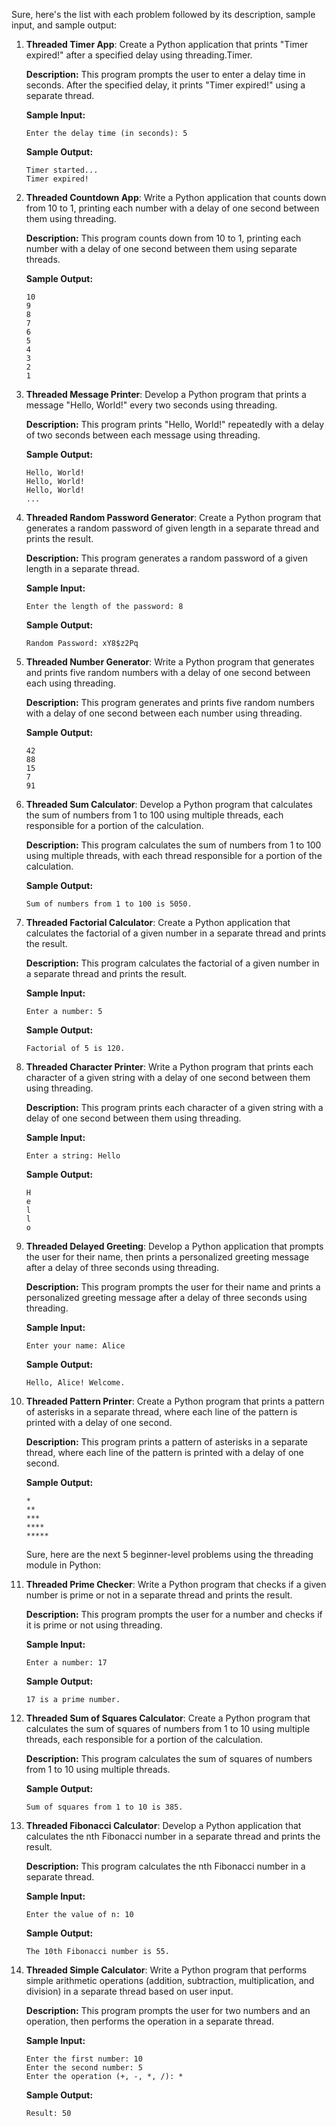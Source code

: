 Sure, here's the list with each problem followed by its description, sample input, and sample output:

1. **Threaded Timer App**:
   Create a Python application that prints "Timer expired!" after a specified delay using threading.Timer.

   **Description:**
   This program prompts the user to enter a delay time in seconds. After the specified delay, it prints "Timer expired!" using a separate thread.

   **Sample Input:**
   ```
   Enter the delay time (in seconds): 5
   ```

   **Sample Output:**
   ```
   Timer started...
   Timer expired!
   ```

2. **Threaded Countdown App**:
   Write a Python application that counts down from 10 to 1, printing each number with a delay of one second between them using threading.

   **Description:**
   This program counts down from 10 to 1, printing each number with a delay of one second between them using separate threads.

   **Sample Output:**
   ```
   10
   9
   8
   7
   6
   5
   4
   3
   2
   1
   ```

3. **Threaded Message Printer**:
   Develop a Python program that prints a message "Hello, World!" every two seconds using threading.

   **Description:**
   This program prints "Hello, World!" repeatedly with a delay of two seconds between each message using threading.

   **Sample Output:**
   ```
   Hello, World!
   Hello, World!
   Hello, World!
   ...
   ```

4. **Threaded Random Password Generator**:
    Create a Python program that generates a random password of given length in a separate thread and prints the result.

    **Description:**
    This program generates a random password of a given length in a separate thread.

    **Sample Input:**
    ```
    Enter the length of the password: 8
    ```

    **Sample Output:**
    ```
    Random Password: xY8$z2Pq
    ```

5. **Threaded Number Generator**:
   Write a Python program that generates and prints five random numbers with a delay of one second between each using threading.

   **Description:**
   This program generates and prints five random numbers with a delay of one second between each number using threading.

   **Sample Output:**
   ```
   42
   88
   15
   7
   91
   ```

6. **Threaded Sum Calculator**:
   Develop a Python program that calculates the sum of numbers from 1 to 100 using multiple threads, each responsible for a portion of the calculation.

   **Description:**
   This program calculates the sum of numbers from 1 to 100 using multiple threads, with each thread responsible for a portion of the calculation.

   **Sample Output:**
   ```
   Sum of numbers from 1 to 100 is 5050.
   ```

7. **Threaded Factorial Calculator**:
   Create a Python application that calculates the factorial of a given number in a separate thread and prints the result.

   **Description:**
   This program calculates the factorial of a given number in a separate thread and prints the result.

   **Sample Input:**
   ```
   Enter a number: 5
   ```

   **Sample Output:**
   ```
   Factorial of 5 is 120.
   ```

8. **Threaded Character Printer**:
   Write a Python program that prints each character of a given string with a delay of one second between them using threading.

   **Description:**
   This program prints each character of a given string with a delay of one second between them using threading.

   **Sample Input:**
   ```
   Enter a string: Hello
   ```

   **Sample Output:**
   ```
   H
   e
   l
   l
   o
   ```

9. **Threaded Delayed Greeting**:
   Develop a Python application that prompts the user for their name, then prints a personalized greeting message after a delay of three seconds using threading.

   **Description:**
   This program prompts the user for their name and prints a personalized greeting message after a delay of three seconds using threading.

   **Sample Input:**
   ```
   Enter your name: Alice
   ```

   **Sample Output:**
   ```
   Hello, Alice! Welcome.
   ```

10. **Threaded Pattern Printer**:
    Create a Python program that prints a pattern of asterisks in a separate thread, where each line of the pattern is printed with a delay of one second.

    **Description:**
    This program prints a pattern of asterisks in a separate thread, where each line of the pattern is printed with a delay of one second.

    **Sample Output:**
    ```
    *
    **
    ***
    ****
    *****
    ```



    Sure, here are the next 5 beginner-level problems using the threading module in Python:

11. **Threaded Prime Checker**:
    Write a Python program that checks if a given number is prime or not in a separate thread and prints the result.

    **Description:**
    This program prompts the user for a number and checks if it is prime or not using threading.

    **Sample Input:**
    ```
    Enter a number: 17
    ```

    **Sample Output:**
    ```
    17 is a prime number.
    ```

12. **Threaded Sum of Squares Calculator**:
    Create a Python program that calculates the sum of squares of numbers from 1 to 10 using multiple threads, each responsible for a portion of the calculation.

    **Description:**
    This program calculates the sum of squares of numbers from 1 to 10 using multiple threads.

    **Sample Output:**
    ```
    Sum of squares from 1 to 10 is 385.
    ```

13. **Threaded Fibonacci Calculator**:
    Develop a Python application that calculates the nth Fibonacci number in a separate thread and prints the result.

    **Description:**
    This program calculates the nth Fibonacci number in a separate thread.

    **Sample Input:**
    ```
    Enter the value of n: 10
    ```

    **Sample Output:**
    ```
    The 10th Fibonacci number is 55.
    ```

14. **Threaded Simple Calculator**:
    Write a Python program that performs simple arithmetic operations (addition, subtraction, multiplication, and division) in a separate thread based on user input.

    **Description:**
    This program prompts the user for two numbers and an operation, then performs the operation in a separate thread.

    **Sample Input:**
    ```
    Enter the first number: 10
    Enter the second number: 5
    Enter the operation (+, -, *, /): *
    ```

    **Sample Output:**
    ```
    Result: 50
    ```


